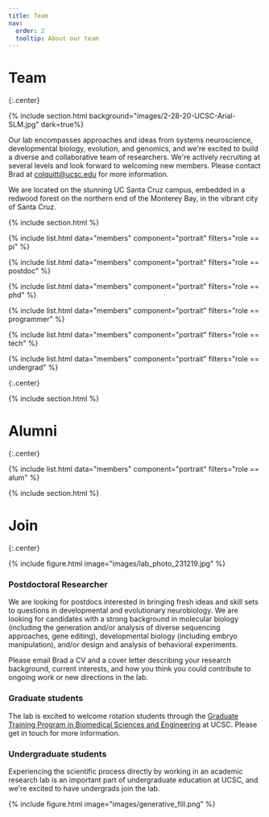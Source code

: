 ```yaml
---
title: Team
nav:
  order: 2
  tooltip: About our team
---
```


# <i class="fas fa-users"></i>Team
{:.center}

{% include section.html background="images/2-28-20-UCSC-Arial-SLM.jpg" dark=true%}

Our lab encompasses approaches and ideas from systems neuroscience, developmental biology, evolution, and genomics, and we're excited to build a diverse and collaborative team of researchers. We're actively recruiting at several levels and look forward to welcoming new members. Please contact Brad at colquitt@ucsc.edu for more information.

We are located on the stunning UC Santa Cruz campus, embedded in a redwood forest on the northern end of the Monterey Bay, in the vibrant city of Santa Cruz.

{% include section.html %}


{%
include list.html
data="members"
component="portrait"
filters="role == pi"
%}

{%
include list.html
data="members"
component="portrait"
filters="role == postdoc"
%}

{%
include list.html
data="members"
component="portrait"
filters="role == phd"
%}

{%
include list.html
data="members"
component="portrait"
filters="role == programmer"
%}

{%
include list.html
data="members"
component="portrait"
filters="role == tech"
%}

{%
include list.html
data="members"
component="portrait"
filters="role == undergrad"
%}

{:.center}

{% include section.html %}
# Alumni
{:.center}

{%
include list.html
data="members"
component="portrait"
filters="role == alum"
%}



{% include section.html %}

# Join
{:.center}

{% include figure.html
image="images/lab_photo_231219.jpg"
%}

### Postdoctoral Researcher

We are looking for postdocs interested in bringing fresh ideas and skill sets to questions in developmental and evolutionary neurobiology. We are looking for candidates with a strong background in molecular biology (including the generation and/or analysis of diverse sequencing approaches, gene editing), developmental biology (including embryo manipulation), and/or design and analysis of behavioral experiments.

Please email Brad a CV and a cover letter describing your research background, current interests, and how you think you could contribute to ongoing work or new directions in the lab.

### Graduate students

The lab is excited to welcome rotation students through the [Graduate Training Program in Biomedical Sciences and Engineering](https://pbse.ucsc.edu/) at UCSC. Please get in touch for more information.

### Undergraduate students

Experiencing the scientific process directly by working in an academic research lab is an important part of undergraduate education at UCSC, and we're excited to have undergrads join the lab.

{% include figure.html
image="images/generative_fill.png"
%}